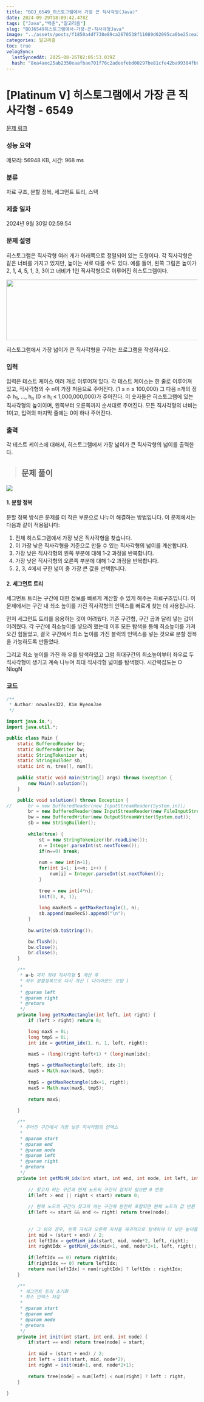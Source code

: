 ```yaml
---
title: "BOJ_6549_히스토그램에서 가장 큰 직사각형(Java)"
date: 2024-09-29T18:09:42.478Z
tags: ["Java","백준","알고리즘"]
slug: "BOJ6549히스토그램에서-가장-큰-직사각형Java"
image: "../assets/posts/f1850a4df738e89ca2670538f11089d02095ca0be25cea20c300ff4e324ccfae.png"
categories: 알고리즘
toc: true
velogSync:
  lastSyncedAt: 2025-08-26T02:05:53.039Z
  hash: "8ea4aec25ab2350eaafbae701f76c2adeefebd00297be81cfe42ba99304fb606"
---
```


# [Platinum V] 히스토그램에서 가장 큰 직사각형 - 6549 

[문제 링크](https://www.acmicpc.net/problem/6549) 

### 성능 요약

메모리: 56948 KB, 시간: 968 ms

### 분류

자료 구조, 분할 정복, 세그먼트 트리, 스택

### 제출 일자

2024년 9월 30일 02:59:54

### 문제 설명

<p>히스토그램은 직사각형 여러 개가 아래쪽으로 정렬되어 있는 도형이다. 각 직사각형은 같은 너비를 가지고 있지만, 높이는 서로 다를 수도 있다. 예를 들어, 왼쪽 그림은 높이가 2, 1, 4, 5, 1, 3, 3이고 너비가 1인 직사각형으로 이루어진 히스토그램이다.</p>

<p style="text-align: center;"><img alt="" src="https://www.acmicpc.net/upload/images/histogram.png" style="height:159px; width:506px"></p>

<p>히스토그램에서 가장 넓이가 큰 직사각형을 구하는 프로그램을 작성하시오.</p>

### 입력 

 <p>입력은 테스트 케이스 여러 개로 이루어져 있다. 각 테스트 케이스는 한 줄로 이루어져 있고, 직사각형의 수 n이 가장 처음으로 주어진다. (1 ≤ n ≤ 100,000) 그 다음 n개의 정수 h<sub>1</sub>, ..., h<sub>n</sub> (0 ≤ h<sub>i</sub> ≤ 1,000,000,000)가 주어진다. 이 숫자들은 히스토그램에 있는 직사각형의 높이이며, 왼쪽부터 오른쪽까지 순서대로 주어진다. 모든 직사각형의 너비는 1이고, 입력의 마지막 줄에는 0이 하나 주어진다.</p>

### 출력 

 <p>각 테스트 케이스에 대해서, 히스토그램에서 가장 넓이가 큰 직사각형의 넓이를 출력한다.</p>


> ## 문제 풀이

![](/assets/posts/f1850a4df738e89ca2670538f11089d02095ca0be25cea20c300ff4e324ccfae.png)


#### 1. 분할 정복

분할 정복 방식은 문제를 더 작은 부분으로 나누어 해결하는 방법입니다. 이 문제에서는 다음과 같이 적용됩니다:

1. 전체 히스토그램에서 가장 낮은 직사각형을 찾습니다.
2. 이 가장 낮은 직사각형을 기준으로 만들 수 있는 직사각형의 넓이를 계산합니다.
3. 가장 낮은 직사각형의 왼쪽 부분에 대해 1-2 과정을 반복합니다.
4. 가장 낮은 직사각형의 오른쪽 부분에 대해 1-2 과정을 반복합니다.
5. 2, 3, 4에서 구한 넓이 중 가장 큰 값을 선택합니다.

#### 2. 세그먼트 트리

세그먼트 트리는 구간에 대한 정보를 빠르게 계산할 수 있게 해주는 자료구조입니다. 이 문제에서는 구간 내 최소 높이를 가진 직사각형의 인덱스를 빠르게 찾는 데 사용됩니다.



먼저 세그먼트 트리를 응용하는 것이 어려웠다. 기존 구간합, 구간 곱과 달리 넣는 값이 어려웠다.
각 구간에 최소높이를 넣으려 했는데 이후 모든 탐색을 통해 최소높이를 가져오긴 힘들었고, 결국 구간에서 최소 높이를 가진 블럭의 인덱스를 넣는 것으로 분할 정복을 가능하도록 만들었다.

그리고 최소 높이를 가진 좌 우를 탐색하였고 그럼 최대구간의 최소높이부터 좌우로 두 직사각형이 생기고 계속 나누며 최대 직사각형 넓이를 탐색했다.
시간복잡도는 O NlogN

### 코드
```java
/**
 * Author: nowalex322, Kim HyeonJae
 */

import java.io.*;
import java.util.*;

public class Main {
	static BufferedReader br;
	static BufferedWriter bw;
	static StringTokenizer st;
	static StringBuilder sb;
	static int n, tree[], num[];
	
	public static void main(String[] args) throws Exception {
		new Main().solution();
	}

	public void solution() throws Exception {
//		br = new BufferedReader(new InputStreamReader(System.in));
		br = new BufferedReader(new InputStreamReader(new FileInputStream("input.txt")));
		bw = new BufferedWriter(new OutputStreamWriter(System.out));
		sb = new StringBuilder();
		
		while(true) {
			st = new StringTokenizer(br.readLine());
			n = Integer.parseInt(st.nextToken());
			if(n==0) break;
			
			num = new int[n+1];
			for(int i=1; i<=n; i++) {
				num[i] = Integer.parseInt(st.nextToken());
			}
			
			tree = new int[4*n];
			init(1, n, 1);
			
			long maxRecS = getMaxRectangle(1, n);
			sb.append(maxRecS).append("\n");
		}
		
        bw.write(sb.toString());

		bw.flush();
		bw.close();
		br.close();
	}

	/**
	 * a~b 까지 최대 직사각형 S 계산 후
	 * 좌우 분할정복으로 다시 계산 ( 다이아몬드 모양 )
	 * 
	 * @param left
	 * @param right
	 * @return
	 */
	private long getMaxRectangle(int left, int right) {
        if (left > right) return 0;

		long maxS = 0L;
		long tmpS = 0L;
		int idx = getMinH_idx(1, n, 1, left, right);
		
		maxS = (long)(right-left+1) * (long)num[idx];

		tmpS = getMaxRectangle(left, idx-1);
        maxS = Math.max(maxS, tmpS);
        
        tmpS = getMaxRectangle(idx+1, right);
        maxS = Math.max(maxS, tmpS);
        
		return maxS;
		
	}

	/**
	 * 주어진 구간에서 가장 낮은 직사각형의 인덱스
	 * 
	 * @param start
	 * @param end
	 * @param node
	 * @param left
	 * @param right
	 * @return
	 */
    private int getMinH_idx(int start, int end, int node, int left, int right) {
    	
        // 찾고자 하는 구간과 현재 노드의 구간이 겹치지 않으면 0 반환
    	if(left > end || right < start) return 0;
        
    	// 현재 노드의 구간이 찾고자 하는 구간에 완전히 포함되면 현재 노드의 값 반환
        if(left <= start && end <= right) return tree[node];
        
        
        // 그 외의 경우, 왼쪽 자식과 오른쪽 자식을 재귀적으로 탐색하여 더 낮은 높이를 가진 직사각형의 인덱스 반환
        int mid = (start + end) / 2;
        int leftIdx = getMinH_idx(start, mid, node*2, left, right);
        int rightIdx = getMinH_idx(mid+1, end, node*2+1, left, right);
        
        if(leftIdx == 0) return rightIdx;
        if(rightIdx == 0) return leftIdx;
        return num[leftIdx] < num[rightIdx] ? leftIdx : rightIdx;
    }

	/**
	 * 세그먼트 트리 초기화
	 * 최소 인덱스 저장
	 * 
	 * @param start
	 * @param end
	 * @param node
	 * @return
	 */
	private int init(int start, int end, int node) {
		if(start == end) return tree[node] = start;
		
		int mid = (start + end) / 2;
		int left = init(start, mid, node*2);
		int right = init(mid+1, end, node*2+1);
		
		return tree[node] = num[left] < num[right] ? left : right;
	}
	
}
```